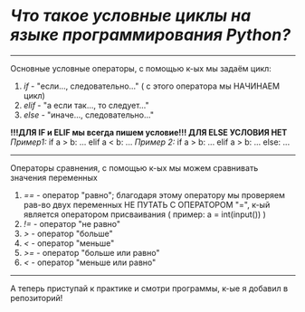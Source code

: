 # *Что такое условные циклы на языке программирования Python?*

***
Основные условные операторы, с помощью к-ых мы задаём цикл:
1. _if_ - "если..., следовательно..." ( c этого оператора мы НАЧИНАЕМ цикл)
2. _elif_ - "а если так..., то следует..."
3. _else_ - "иначе..., следовательно..."

**!!!ДЛЯ IF и ELIF мы всегда пишем условие!!! ДЛЯ ELSE УСЛОВИЯ НЕТ**
*Пример1:*
if a > b:
...
elif a < b:
...
*Пример 2:*
if a > b:
...
elif a > b:
...
else:
...

***
Операторы сравнения, с помощью к-ых мы можем сравнивать значения переменных
1. _==_ - оператор "равно"; благодаря этому оператору мы проверяем рав-во двух переменных
НЕ ПУТАТЬ С ОПЕРАТОРОМ "=", к-ый является оператором присваивания ( пример: a = int(input()) )
2. _!=_ - оператор "не равно"
3. _>_ - оператор "больше"
4. _<_ - оператор "меньше"
5. _>=_ - оператор "больше или равно"
6. _<_ - оператор "меньше или равно"

***
А теперь приступай к практике и смотри программы, к-ые я добавил в репозиторий!

